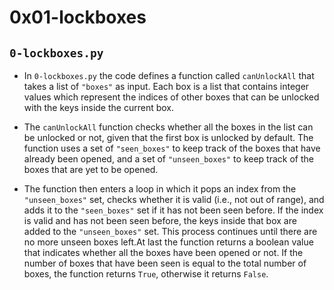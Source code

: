 # 0x01-lockboxes
## `0-lockboxes.py`

-   In `0-lockboxes.py` the code defines a function called `canUnlockAll` that takes a list of `"boxes"` as input. Each box is a list that contains integer values which represent the indices of other boxes that can be unlocked with the keys inside the current box.

-   The `canUnlockAll` function checks whether all the boxes in the list can be unlocked or not, given that the first box is unlocked by default. The function uses a set of `"seen_boxes"` to keep track of the boxes that have already been opened, and a set of `"unseen_boxes"` to keep track of the boxes that are yet to be opened.

-   The function then enters a loop in which it pops an index from the `"unseen_boxes"` set, checks whether it is valid (i.e., not out of range), and adds it to the `"seen_boxes"` set if it has not been seen before. If the index is valid and has not been seen before, the keys inside that box are added to the `"unseen_boxes"` set. This process continues until there are no more unseen boxes left.At last the function returns a boolean value that indicates whether all the boxes have been opened or not. If the number of boxes that have been seen is equal to the total number of boxes, the function returns `True`, otherwise it returns `False`.